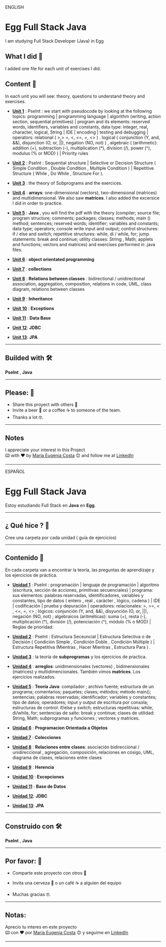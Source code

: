 ENGLISH

# Egg Full Stack Java

I am studying Full Stack Developer (Java) in Egg

## What I did 🚀

I added one file for each unit of exercises I did.


## Content 🚀


In each unit you will see: theory, questions to understand theory and exercises.

   * [**Unit 1**](https://github.com/eugenia1984/Egg-FS-java/tree/master/guia1) : PseInt : we start with pseudocode by looking at the following topics: programming | programming language | algorithm (writing, action section, sequential primitives) | program and its elements: reserved words, identifiers, variables and constants, data type: integer, real, character, logical, String | IDE | encoding | testing and debugging | operators: relational ( >,> =, <, <=, =, <> ) . logical ( conjunction (Y, and, &&), disjunction (O, or, ||), negation (NO, not) ) , algebraic  ( (arithmetic): addition (+), subtraction (-), multiplication (*), division (/), power (^), modulus (% or MOD) ) | Priority rules
   
   * [**Unit 2**](https://github.com/eugenia1984/Egg-FS-java/tree/master/guia2) : PseInt : Sequential structure |  Selective or Decision Structure ( Simple Condition , Double Condition , Multiple Condition ) | Repetitive Structure ( While , Do While , Structure For ). 
   
   * [**Unit 3**](https://github.com/eugenia1984/Egg-FS-java/tree/master/guia3) : the theory of Subprograms and the exercices.
   
   * [**Unit 4**](https://github.com/eugenia1984/Egg-FS-java/tree/master/guia4) : **arrays**: one-dimensional (vectors), two-dimensional (matrices) and multidimensional. We also saw **matrices**. I also added the excersice I did in order to practice.
   
   * [**Unit 5**](https://github.com/eugenia1984/Egg-FS-java/tree/master/guia5-java) : **Java** , you will find the pdf with the theory (compiler; source file; program structure; comments; packages; classes; methods; main () method; sentences; reserved words; identifier; variables and constants; data type; operators; console write input and output; control structures: if / else and switch; repetitive structures: while, di / while, for; jump statements: break and continue; utility classes: String , Math; applets and functions; vectors and matrices) and exercises performed in .java files.
   
   * [**Unit 6**](https://github.com/eugenia1984/Egg-FS-java/tree/master/guia6-java-POO) : **object orientated programming**
   
   * [**Unit 7**](https://github.com/eugenia1984/Egg-FS-java/tree/master/guia7-java-colecciones) : **collections**
   
   * [**Unit 8**](https://github.com/eugenia1984/Egg-FS-java/tree/master/guia8_relaciones) : **Relations between classes** : bidirectional / unidirectional association, aggregation, composition, relations in code, UML, class diagram, relations between classes
   
   * [**Unit 9**](https://github.com/eugenia1984/Egg-FS-java/tree/master/guia9_herencia) : **Inheritance**
   
   * [**Unit 10**](https://github.com/eugenia1984/Egg-FS-java/tree/master/guia10_excepciones) : **Exceptions**
   
   * [**Unit 11**](https://github.com/eugenia1984/Egg-FS-java/tree/master/guia11_base_da_datos) : **Data Base**
   
   * [**Unit 12**](https://github.com/eugenia1984/Egg-FS-java/tree/master/guia12_jdbc): **JDBC**
   
   * [**Unit 13**](https://github.com/eugenia1984/Egg-FS-java/tree/master/guia13_jpa): **JPA**
 
 
---

## Builded with 🛠️

**PseInt** ,  **Java** 


---

## Please: 🎁

* Share this proyect with others 📢
* Invite a beer 🍺 or a coffee ☕  to someone of the team. 
* Thanks a lot 🤓.


---

## Notes
I appreciate your interest in this Project <br/>
⌨️ with ❤️ by [María Eugenia Costa](https://github.com/eugenia1984) 😊 and follow me at [LinkedIn]( http://www.linkedin.com/in/maríaeugeniacosta)



---

ESPAÑOL


# Egg Full Stack Java

Estoy estudiando Full Stack en **Java** en **Egg**.


---

## ¿ Qué hice ? 🚀

Cree una carpeta por cada unidad ( guía de ejercicios)

---

## Contenido 🚀

En cada carpeta van a encontrar la teoría, las preguntas de aprendizaje y los ejercicios de práctica.


   * [**Unidad 1**](https://github.com/eugenia1984/Egg-FS-java/tree/master/guia1) : PseInt : programación | lenguaje de programación | algoritmo (escritura, sección de acciones, primitivas secuenciales) | programa: sus elementos: palabras reservadas, identificadores, variables y constantes, tipo de datos ( entero , real , carácter , lógico, cadena ) | IDE | codificación | prueba y depuración | operadores: 
relacionales: >, >=, < , <=, =, <> ; lógicos: conjunción (Y, and, &&), disyunción (O, or, ||), negación (NO, not) ; algebraicos (aritméticas): suma (+), resta (-), multiplicación (*), división (/), potenciación (^), módulo (% o MOD) | Reglas de prioridad:
   
   * [**Unidad 2**](https://github.com/eugenia1984/Egg-FS-java/tree/master/guia2) : PseInt : Estructura Seceuncial | Estructura Selectiva o de Decisión ( Condición Simple , Condición Doble , Condición Múltiple ) | Estructura Repetitiva (Mientras , Hacer Mientras , Estructura Para ) .
   
   * [**Unidad 3**](https://github.com/eugenia1984/Egg-FS-java/tree/master/guia3) : la teoría de **subprogramas** y los ejercicios de practica.
   
   * [**Unidad 4**](https://github.com/eugenia1984/Egg-FS-java/tree/master/guia4) : **arreglos**: unidimensionales (vectores) , bidimensionales (matrices) y multidimencionales. También vimos **matrices**. Los ejercicios realizados.
   
   * [**Unidad 5**](https://github.com/eugenia1984/Egg-FS-java/tree/master/guia5-java) : **Teoría Java**:  compilador ; archivo fuente; estructura de un programa; comentarios; paquetes; clases; métodos; método main(); sentencias; palabras reservadas; identificador; variables y constantes; tipo de datos; operadores; input y output de escritura por consola; estructuras de control: if/else y switch; estructuras repetitivas: while, di/while, for; sentencias de salto: break y continue; clases de utilidad: String, Math; subprogramas y funciones ; vectores y matrices.
   
   * [**Unidad 6**](https://github.com/eugenia1984/Egg-FS-java/tree/master/guia6-java-POO) : **Programacion Orientada a Objetos**
   
   * [**Unidad 7**](https://github.com/eugenia1984/Egg-FS-java/tree/master/guia7-java-colecciones) : **Colecciones**
   
   * [**Unidad 8**](https://github.com/eugenia1984/Egg-FS-java/tree/master/guia8_relaciones) : **Relaciones entre clases**: asociación bidireccional / unidireccional , agregación, composición, relaciones en cósigo, UML, diagrama de clases, relaciones entre clases
   
   * [**Unidad 9**](https://github.com/eugenia1984/Egg-FS-java/tree/master/guia9_herencia) : **Herencia**
   
   * [**Unidad 10**](https://github.com/eugenia1984/Egg-FS-java/tree/master/guia10_excepciones) : **Excepciones**
   
   *  [**Unidad 11**](https://github.com/eugenia1984/Egg-FS-java/tree/master/guia11_base_da_datos) : **Base de  Datos**
   
   *  [**Unidad 12**](https://github.com/eugenia1984/Egg-FS-java/tree/master/guia12_jdbc): **JDBC**
   
   *  [**Unidad 13**](https://github.com/eugenia1984/Egg-FS-java/tree/master/guia13_jpa): **JPA**
   
   
---   

## Construido con 🛠️

**PseInt** ,  **Java** 
 
---


## Por favor: 🎁

* Comparte este proyecto con otros 📢

* Invita una cerveza 🍺 o un café ☕ a alguien del equipo

* Muchas gracias 🤓.


---


## Notas:
Aprecio tu interes en este proyecto <br/>
⌨️ con ❤️ por [María Eugenia Costa](https://github.com/eugenia1984) 😊 y seguime en  [LinkedIn](http://www.linkedin.com/in/maríaeugeniacosta)

---

